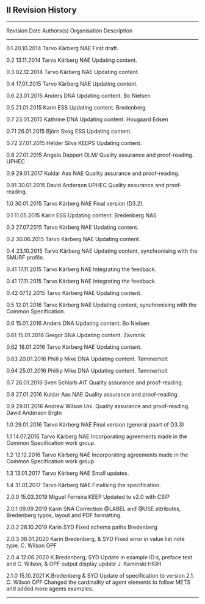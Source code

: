 
II Revision History
----------------

---------------------------------------------------------------------------------------------------------------
 Revision Date        Authors(s)               Organisation Description
 -------- ---------- ------------------------- ------------ ---------------------------------------------------
  0.1     20.10.2014  Tarvo Kärberg            NAE          First draft.  

  0.2     13.11.2014  Tarvo Kärberg            NAE          Updating content.

  0.3     02.12.2014  Tarvo Kärberg            NAE          Updating content.   

  0.4     17.01.2015  Tarvo Kärberg            NAE          Updating content.

  0.6     23.01.2015  Anders                   DNA          Updating content.
                      Bo Nielsen

  0.5     21.01.2015  Karin                    ESS          Updating content.
                      Bredenberg

  0.7     23.01.2015  Kathrine                 DNA          Updating content.
                      Hougaard Edsen

  0.71    26.01.2015  Björn Skog               ESS          Updating content.

  0.72    27.01.2015  Hélder Silva             KEEPS        Updating content.

  0.8     27.01.2015  Angela Dappert           DLM/         Quality assurance and proof-reading.
                                               UPHEC

  0.9     29.01.2017  Kuldar Aas               NAE          Quality assurance and proof-reading.

  0.91    30.01.2015  David Anderson           UPHEC        Quality assurance and proof-reading.

  1.0     30.01.2015  Tarvo Kärberg            NAE          Final version (D3.2).

  0.1     11.05.2015  Karin                    ESS          Updating content.
                      Bredenberg               NAS

  0.3     27.07.2015  Tarvo Kärberg            NAE          Updating content.

  0.2     30.06.2015  Tarvo Kärberg            NAE          Updating content.

  0.4     23.10.2015  Tarvo Kärberg            NAE          Updating content,
                                                            synchronising with the SMURF profile.

  0.41    17.11.2015  Tarvo Kärberg            NAE          Integrating the feedback.

  0.41    17.11.2015  Tarvo Kärberg            NAE          Integrating the feedback.

  0.42    07.12.2015  Tarvo Kärberg            NAE          Updating content.

  0.5     12.01.2016  Tarvo Kärberg            NAE          Updating content,
                                                            synchronising with the Common Specification.

  0.6     15.01.2016  Anders                   DNA          Updating content.
                      Bo Nielsen

  0.61    15.01.2016  Gregor                   SNA          Updating content.
                      Zavrsnik

  0.62    18.01.2016  Tarvo Kärberg            NAE          Updating content.

  0.63    20.01.2016  Phillip Mike             DNA          Updating content.
                      Tømmerholt

  0.64    25.01.2016  Phillip Mike             DNA          Updating content.
                      Tømmerholt

  0.7     26.01.2016  Sven Schlarb             AIT          Quality assurance and proof-reading.

  0.8     27.01.2016  Kuldar Aas               NAE          Quality assurance and proof-reading.

  0.9     29.01.2016  Andrew Wilson            Uni.         Quality assurance and proof-reading.
                      David Anderson           Brgtn

  1.0     29.01.2016  Tarvo Kärberg            NAE          Final version (general paart of D3.3)

  1.1     14.07.2016  Tarvo Kärberg            NAE          Incorporating agreements made
                                                            in the Common Specification work group.

  1.2     12.12.2016  Tarvo Kärberg            NAE          Incorporating agreements made in the
                                                            Common Specification work group.

  1.3     13.01.2017  Tarvo Kärberg            NAE          Small updates.

  1.4     31.01.2017  Tarvo Kärberg            NAE          Finalising the specification.

  2.0.0   15.03.2019  Miguel Ferreira          KEEP         Updated to v2.0 with CSIP

  2.0.1   09.09.2019  Karin                    SNA          Correction @LABEL and @USE attributes,
                      Bredenberg                            typos, layout and PDF formatting.

  2.0.2   28.10.2019  Karin                    SYD          Fixed schema paths
                      Bredenberg

  2.0.3   08.01.2020  Karin Bredenberg, &      SYD          Fixed error in value list note type.
                      C. Wilson                OPF

  2.0.4   12.06.2020  K.Bredenberg,            SYD          Update in example ID:s, preface text and
                      C. Wilson, &             OPF          output display update
                      J. Kaminski              HIGH                      

  2.1.0   15.10.2021  K.Bredenberg &           SYD          Update of specification to version 2.1.
                      C. Wilson                OPF          Changed the cardinality of agent elements
                                                            to follow METS and added more agents examples.

---------------------------------------------------------------------------------------------------------------
